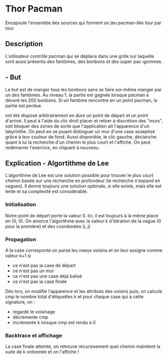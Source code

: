 # Thor Pacman

Encapsule l'ensemble des sources qui forment un jeu pacman-like tour par tour.

## Description

L'utilisateur contrôle pacman qui se déplace dans une grille sur laquelle sont aussi présents des fantômes, des bonbons et des super pac-gommes.

## - But

Le but est de manger tous les bonbons sans se faire soi-même manger par un des fantômes. Au niveau 1, la partie est gagnée lorsque pacman a dévoré les 200 bonbons. Si un fantôme rencontre en un point pacman, la partie est perdue.

ont été disposé arbitrairement en dure un point de départ et un point d'arrivé. Il peut à l'aide du clic droit placer et retirer à discrétion des "murs", soit bloquer des zones de sorte que l'application ait l'apparence d'un labyrinthe. On peut en se jouant distinguer un mur d'une case asseptisé grâce à leur couleur de fond. Aussi disponible, le clic gauche, déclanche quant à lui la recherche d'un chemin le plus court et l'affiche. On peut redémarrer l'exercice, en cliquant à nouveau.

## Explication - Algortithme de Lee

L'algorithme de Lee est une solution possible pour trouver le plus court chemin basée sur une recherche en profondeur (la recherche s'expand en vagues). Il donne toujours une solution optimale, si elle existe, mais elle est lente et sa complexité est considérable.

### Initialisation

Notre point de départ porte la valeur 0. Ici, il est toujours à la même place en (0, 0). On amorce l'algorithme avec la valeur k d'itération de la vague (0 pour la première) et des coordonées (i, j)

### Propagation

A la case corresponte on parse les noeux voisins et on leur assigne comme valeur k+1 si
- ce n'est pas la case de départ
- ce n'est pas un mur
- ce n'est pas une case déjà balisé
- ce n'est pas la case finale

Dès lors, on modifie l'apparence et les attributs des voisins puis, on calcule cmp le nombre total d'étiquettes k et pour chaque case qui a cette signature, on :
- regarde le voisinage
- décrémente cmp
- incrémente k lorsque cmp est rendu à 0

### Backtrace et affichage

La case finale atteinte, on retrouve récursivement quel chemin maintient la suite de k ordonnée et on l'affiche !
